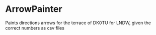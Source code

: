 # ArrowPainter
Paints directions arrows for the terrace of DK0TU for LNDW, given the correct numbers as csv files
